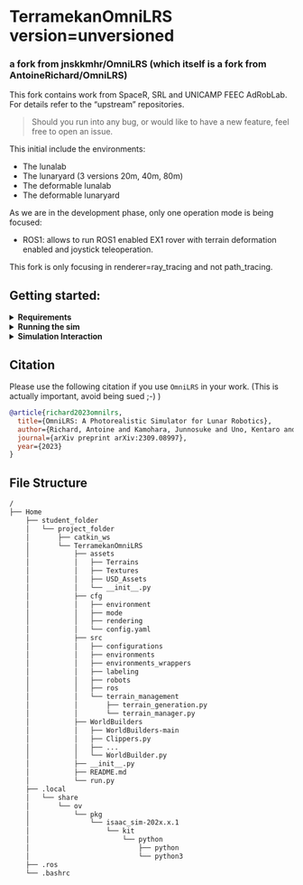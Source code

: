 # TerramekanOmniLRS version=unversioned
### a fork from jnskkmhr/OmniLRS (which itself is a fork from AntoineRichard/OmniLRS)

This fork contains work from SpaceR, SRL and UNICAMP FEEC AdRobLab. For details refer to the “upstream” repositories.
> Should you run into any bug, or would like to have a new feature, feel free to open an issue.

This initial include the environments:
 - The lunalab 
 - The lunaryard (3 versions 20m, 40m, 80m)
 - The deformable lunalab
 - The deformable lunaryard

As we are in the development phase, only one operation mode is being focused:
 - ROS1: allows to run ROS1 enabled EX1 rover with terrain deformation enabled and joystick teleoperation.

This fork is only focusing in renderer=ray_tracing and not path_tracing.

## Getting started:

<details><summary><b>Requirements</b></summary>

Software:
 - Ubuntu 20.04 or 22.04 (in case you don't have ubuntu installed and is trying to set up dual boot, first read about how Secure Boot relates to UEFI/BIOSlegacy, if you don't invest time in this, be prepared for pain, tears and nightmares :)   )
 - ROS1 installed.
 - IsaacSim version 2022.2.1 or 2023.1.1

Hardware:
 - Workstation with a dedicated Nvidia graphics card of the type/series RTX.
 - Nvidia/Ubuntu graphics card driver compatible with Nvidia IsaacSim.

Installation:
```bash
git clone https://github.com/viniciusares/TerramekanOmniLRS.git
cd TerramekanOmniLRS
git submodule init
git submodule update
~/.local/share/ov/pkg/isaac_sim-2023.1.1/python.sh -m pip install opencv-python omegaconf hydra-core
```

Assets and WorldBuilders:
 - Download the assets from: https://drive.google.com/file/d/1NpgMdD__DaU_mogeA7D-GqObMkGJ5-fN/view?usp=sharing
 - Unzip the assets inside the git repository. (The directory should be as shown in [Directory Structure](#directory-structure)
 - Download ZIP WorldBuilders from: https://github.com/AntoineRichard/WorldBuilders
 - Unzip the WorldBuilders as shown in the folder structure: (The directory should be as shown in [Directory Structure](#directory-structure)

</details>

<details><summary><b>Running the sim</b></summary>
 
To run the simulation we use a configuration manager called Hydra.
Inside the `cfg` folder, you will find three folders:
 - `mode`
 - `environment`
 - `rendering`

To run the lunaryard deformable environment you can use the following command:
```bash
~/.local/share/ov/pkg/isaac_sim-2023.1.1/python.sh run.py environment=lunaryard_deformable_10m mode=ROS1 rendering=ray_tracing
```
Similarly, to run the lunalab deformable environment, use the following command:
```bash
~/.local/share/ov/pkg/isaac_sim-2023.1.1/python.sh run.py environment=lunalab_deformable mode=ROS1 rendering=ray_tracing
```

The rendering mode can be changed by using `rendering=path_tracing` instead of `rendering=ray_tracing` but that is not being maintained for this fork.
Changing form `ray_tracing` to path `path_tracing` tells Hydra to use `cfg/rendering/path_tracing.yaml` instead of `cfg/rendering/ray_tracing.yaml`.
Hence, if you wanted to change some of these parameters, you could create your own yaml file inside `cfg/rendering`
and let Hydra fetch it.

If you just want to modify a parameter for a given run, say disabling the lens-flare effects, then you can also edit parameters directly from the command line:
For instance:
```bash
~/.local/share/ov/pkg/isaac_sim-2023.1.1/python.sh run.py environment=lunaryard_deformable_10m mode=ROS1 rendering=ray_tracing rendering.lens_flares.enable=False
```

We provide bellow a couple premade command line that can be useful, the full description of the configuration files is given here:
Lunaryard, ROS1
```bash
~/.local/share/ov/pkg/isaac_sim-2023.1.1/python.sh run.py environment=lunaryard_deformable_10m mode=ROS1 rendering=ray_tracing
```
Lunalab, ROS1
```bash
~/.local/share/ov/pkg/isaac_sim-2023.1.1/python.sh run.py environment=lunalab_deformable mode=ROS1 rendering=ray_tracing
```
SDG (sythetic data generation)
Please, try on the upstream repositories

</details>

<details><summary><b>Simulation Interaction</b></summary>
Since we do not have custom topics, we had to use the base ROS topics for everything.
 Most of the simulation interactions are Not fairly straightforward, but we can't provide details on how to make custom fancy runs, for that case refer to OpenAI chatGPT or your favorite chatbot.  

- Interacting with the robots: refer to upstream repos
- Radomizing terrain or rocks: refer to upstrem repos
- Hiding the rocks: in IsaacSim, the right-most menu has a tree structure showing the current items of the sim, find the "rocks item", then one of the columns has an eye-logo button. Use this button to hide/unhide the rocks.
- Changing the render mode: path_tracing / ray_tracing (try at your own risk of refer to upstream repos and try at your own risk)
 
</details>

## Citation
Please use the following citation if you use `OmniLRS` in your work. (This is actually important, avoid being sued ;-) )
```bibtex
@article{richard2023omnilrs,
  title={OmniLRS: A Photorealistic Simulator for Lunar Robotics},
  author={Richard, Antoine and Kamohara, Junnosuke and Uno, Kentaro and Santra, Shreya and van der Meer, Dave and Olivares-Mendez, Miguel and Yoshida, Kazuya},
  journal={arXiv preprint arXiv:2309.08997},
  year={2023}
}
```

## File Structure
```bash
/
├── Home
    ├── student_folder
    │   └── project_folder
    │       ├── catkin_ws
    │       └── TerramekanOmniLRS
    │           ├── assets
    │           │   ├── Terrains
    │           │   ├── Textures
    │           │   ├── USD_Assets
    │           │   └── __init__.py
    │           ├── cfg
    │           │   ├── environment
    │           │   ├── mode
    │           │   ├── rendering
    │           │   └── config.yaml
    │           ├── src
    │           │   ├── configurations
    │           │   ├── environments
    │           │   ├── environments_wrappers
    │           │   ├── labeling
    │           │   ├── robots
    │           │   ├── ros
    │           │   └── terrain_management
    │           │       ├── terrain_generation.py
    │           │       └── terrain_manager.py
    │           ├── WorldBuilders
    │           │   ├── WorldBuilders-main
    │           │   ├── Clippers.py
    │           │   ├── ...
    │           │   └── WorldBuilder.py
    │           ├── __init__.py
    │           ├── README.md
    │           └── run.py
    ├── .local
    │   └── share
    │       └── ov
    │           └── pkg
    │               └── isaac_sim-202x.x.1
    │                   └── kit
    │                       └── python  
    │                           ├── python
    │                           └── python3
    ├── .ros
    └── .bashrc
```
